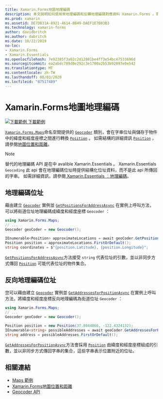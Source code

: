 ```yaml
---
title: Xamarin.Forms地圖地理編碼
description: 本文說明如何使用來地理編碼和反轉地理編碼對應資料 Xamarin.Forms 。對應 Geocoder 類別。
ms.prod: xamarin
ms.assetid: DE7DB31A-8921-4614-8B49-DAEF1E7B03B3
ms.technology: xamarin-forms
author: davidbritch
ms.author: dabritch
ms.date: 10/22/2019
no-loc:
- Xamarin.Forms
- Xamarin.Essentials
ms.openlocfilehash: 7e92385f3a82c2d12881be4ff3e54bc47533696d
ms.sourcegitcommit: ea2abdc789d0e292c3e1700a2b53b92097e0e542
ms.translationtype: MT
ms.contentlocale: zh-TW
ms.lasthandoff: 08/03/2020
ms.locfileid: "87517489"
---
```

# <a name="no-locxamarinforms-map-geocoding"></a>Xamarin.Forms地圖地理編碼

[![下載範例](~/media/shared/download.png) 下載範例](https://docs.microsoft.com/samples/xamarin/xamarin-forms-samples/workingwithmaps)

[`Xamarin.Forms.Maps`](xref:Xamarin.Forms.Maps)命名空間提供的 [`Geocoder`](xref:Xamarin.Forms.Maps.Geocoder) 類別，會在字串位址與儲存于物件中的緯度和經度座標之間進行轉換 [`Position`](xref:Xamarin.Forms.Maps.Position) 。 如需結構的詳細資訊 [`Position`](xref:Xamarin.Forms.Maps.Position) ，請參閱[地圖位置和距離](position-distance.md)。

> [!NOTE]
> 替代的地理編碼 API 是在中 avalible Xamarin.Essentials 。 Xamarin.Essentials `Geocoding` 此 api 會在地理編碼位址時提供結構化位址資料，而不是此 api 所傳回的字串。 如需詳細資訊，請參閱[ Xamarin.Essentials ：地理編碼](~/essentials/geocoding.md)。

## <a name="geocode-an-address"></a>地理編碼位址

藉由建立 [`Geocoder`](xref:Xamarin.Forms.Maps.Geocoder) 實例並 [`GetPositionsForAddressAsync`](xref:Xamarin.Forms.Maps.Geocoder.GetPositionsForAddressAsync*) 在實例上呼叫方法，可以將街道位址地理編碼成緯度和經度座標 `Geocoder` ：

```csharp
using Xamarin.Forms.Maps;
// ...
Geocoder geoCoder = new Geocoder();

IEnumerable<Position> approximateLocations = await geoCoder.GetPositionsForAddressAsync("Pacific Ave, San Francisco, California");
Position position = approximateLocations.FirstOrDefault();
string coordinates = $"{position.Latitude}, {position.Longitude}";
```

[`GetPositionsForAddressAsync`](xref:Xamarin.Forms.Maps.Geocoder.GetPositionsForAddressAsync*)方法接受 `string` 代表位址的引數，並以非同步方式傳回 [`Position`](xref:Xamarin.Forms.Maps.Position) 可能代表位址的物件集合。

## <a name="reverse-geocode-an-address"></a>反向地理編碼位址

您可以藉由建立 [`Geocoder`](xref:Xamarin.Forms.Maps.Geocoder) 實例並 [`GetAddressesForPositionAsync`](xref:Xamarin.Forms.Maps.Geocoder.GetAddressesForPositionAsync*) 在實例上呼叫方法，將緯度和經度座標反向地理編碼為街道位址 `Geocoder` ：

```csharp
using Xamarin.Forms.Maps;
// ...
Geocoder geoCoder = new Geocoder();

Position position = new Position(37.8044866, -122.4324132);
IEnumerable<string> possibleAddresses = await geoCoder.GetAddressesForPositionAsync(position);
string address = possibleAddresses.FirstOrDefault();
```

[`GetAddressesForPositionAsync`](xref:Xamarin.Forms.Maps.Geocoder.GetAddressesForPositionAsync*)方法會採用 [`Position`](xref:Xamarin.Forms.Maps.Position) 由緯度和經度座標組成的引數，並以非同步方式傳回字串的集合，這些字串表示位置附近的位址。

## <a name="related-links"></a>相關連結

- [Maps 範例](https://docs.microsoft.com/samples/xamarin/xamarin-forms-samples/workingwithmaps)
- [Xamarin.Forms地圖位置和距離](position-distance.md)
- [Geocoder API](xref:Xamarin.Forms.Maps.Geocoder)
